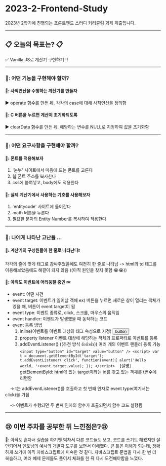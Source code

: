# 2023-2-Frontend-Study
2023년 2학기에 진행되는 프론트엔드 스터디 커리큘럼 과제 제출입니다.

***

## 📋 오늘의 목표는? 📋

✅ Vanilla JS로 계산기 구현하기 ‼️

***

### 🦒: 어떤 기능을 구현해야 할까❔

#### 🌱: 사칙연산을 수행하는 계산기를 만들자

▶ operate 함수를 만든 뒤, 각각의 case에 대해 사칙연산을 정의함

#### 🌲: C 버튼을 누르면 계산이 초기화되도록

▶ clearData 함수를 만든 뒤, 해당하는 변수를 NULL로 지정하여 값을 초기화함

***

### 🦁: 어떤 요구사항을 구현해야 할까❔

#### 🍃: 폰트를 적용해보자

1. '눈누' 사이트에서 마음에 드는 폰트를 고른다 
2. 웹 폰트 주소를 복사한다
3. css에 붙여넣고, body에도 적용한다

#### 🍂: 실제 계산기에서 사용하는 기호를 사용해보자

1. 'entitycode' 사이트에 들어간다 
2. math 버튼을 누른다
3. 필요한 문자의 Entity Number를 복사하여 적용한다

***

### 🦔: 나에게 나타난 고난들 ...

#### 🌵: 계산기의 구성원들이 한 줄로 나타난다❗
각각의 줄에 맞게 태그로 감싸주었음에도 여전히 한 줄로 나타남
-> html의 td 태그를 이용해보았음에도 해결이 되지 않음
((아직 원인을 찾지 못함 😭😭))

#### 🐝: 아직도 이벤트에 어리둥절 중인 💤
- event: 어떤 사건
- event target: 이벤트가 일어날 객체 ex) 버튼을 누르면 새로운 창이 열리는 객체가 있을 때, 버튼이 event target이 됨
- event type: 이벤트 종류로, click, 스크롤, 마우스의 움직임
- event handler: 이벤트가 발생했을 때 동작하는 코드
- event 등록 방법
    1. inline(이벤트를 이벤트 대상의 태그 속성으로 지정)
        <input type="button" onclick="alert('Hello world');" value="button" />
    2. property listener
        이벤트 대상에 해당하는 객체의 프로퍼티로 이벤트를 등록
    3. addEventListener()  ((추천 방식 👍👍👍))
        여러 개의 이벤트 핸들러 등록 가능
            ```
            <input type="button" id="target" value="button" />
            <script>
                var t = document.getElementById('target');
                t.addEventListener('click', function(event){
                    alert('Hello world, '+event.target.value);
                });
            </script>
            ```
 &nbsp;&nbsp;&nbsp;[설명] getElementById: html에 있는 target이라는 id를 갖고 있는 객체를 t변수에 리턴함

 &nbsp;&nbsp;&nbsp;&nbsp;-> t는 addEventListener()를 호출하고 첫 번째 인자로 event type(여기서는 click)을 가짐

 &nbsp;&nbsp;&nbsp;&nbsp;-> 이벤트가 수행되면 두 번째 인자의 함수가 호출되면서 함수 코드 실행됨

***

## 😢 이번 주차를 공부한 뒤 느낀점은❔😢

💬: 아직도 혼자서 실습을 하기엔 벅차서 다른 코드들도 보고, 코드를 쓰기도 해봤지만 잘 안되어서 멘토님의 예시의 개발자 도구를 보면서 이해했다. 큰 틀은 이해가 되는데, 정확하게 쓰기에 아직 자바스크립트에 미숙한 것 같다. 자바스크립트 문법을 다시 한 번 더 복습하고, 여러 예제 문제들도 풀어서 체화를 한 뒤 다시 도전해야함을 느꼈다. 